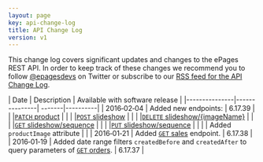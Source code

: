 ```yaml
---
layout: page
key: api-change-log
title: API Change Log
version: v1
---
```


This change log covers significant updates and changes to the ePages REST API.
In order to keep track of these changes we recommend you to follow [@epagesdevs](https://twitter.com/epagesdevs) on Twitter or subscribe to our [RSS feed for the API Change Log](https://developer.epages.com/apps/feed.xml).

| Date      | Description      | Available with software release  |
|---------------|---------------| -------|----------|
| 2016&#8209;02&#8209;04 | Added new endpoints: | 6.17.39 |
| |[`PATCH` product](page:apps-api-patch-shops-shopid-products-productid-information) | |
| |[`POST` slideshow](page:apps-api-post-shops-shopid-products-productid-slideshow-information) | |
| |[`DELETE` slideshow/{imageName}](page:apps-api-delete-shops-shopid-products-productid-slideshow-imagename-information) |  |
| |[`GET` slideshow/sequence](page:apps-api-get-shops-shopid-products-productid-slideshow-sequence-information) |  |
| |[`PUT` slideshow/sequence](page:apps-api-put-shops-shopid-products-productid-slideshow-sequence-information) |  |
| | Added `productImage` attribute |  |
| 2016&#8209;01&#8209;21 | Added [`GET` sales](page:apps-api-get-shops-shopid-sales-information) endpoint. | 6.17.38 |
| 2016&#8209;01&#8209;19    | Added date range filters `createdBefore` and `createdAfter` to query parameters of [`GET` orders](page:apps-api-get-shops-shopid-orders-information#query-parameters).  | 6.17.37 |

